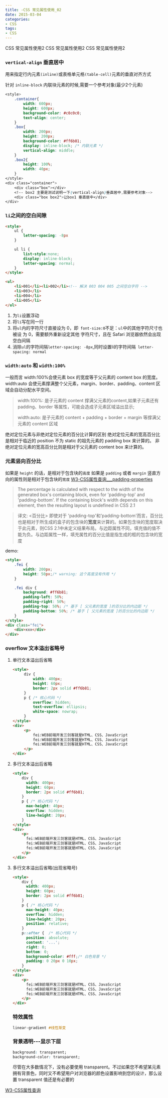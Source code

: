 ```yaml
---
title: -CSS 常见属性使用_02
date: 2015-03-04
categories: 
- CSS
tags:
- CSS
---
```

CSS 常见属性使用2
CSS 常见属性使用2
CSS 常见属性使用2

<!-- more -->

### `vertical-align` 垂直居中

用来指定行内元素`(inline)`或表格单元格`(table-cell)`元素的垂直对齐方式

针对 `inline-block` 内联块元素的时候,需要一个参考对象(最少2个元素)

```css
<style>
    .container{
        width: 600px;
        height: 600px;
        background-color: #c0c0c0;
        text-align: center;
    }
    .box{
        width: 200px;
        height: 200px;
        background-color: #ff6b81;
        display: inline-block; /* 内联元素 */
        vertical-align: middle;
    }
    .box2{
        height: 100%;
        width: 40px;
    }
</style>
<div class="container">
    <div class="box"></div>
    <!-- box2 主要是测试说明一下(vertical-align)垂直居中,需要参考对象-->
    <div class="box box2">让box1 垂直居中</div>
</div>
```

### `li`之间的空白间隙

```html
<style>
    ul {
        letter-spacing: -8px
    }

    ul li {
        list-style:none;
        display: inline-block;
        letter-spacing: normal;
    }
</style>

<ul>
    <li>001</li><li>002</li><!-- 解决 003 004 005 之间空白字符 -->
    <li>003</li>
    <li>004</li>
    <li>005</li>
</ul> 
```

1. 为`li`设置浮动
2. 将`li`写在同一行
3. 将`ul`内的字符尺寸直接设为 0，即` font-size:0`不足：`ul`中的其他字符尺寸也被设 为 0，需要额外重新设定其他 字符尺寸，且在 Safari 浏览器依然会出现空白间隔
4. 消除`ul`的字符间隔`letter-spacing: -8px`,同时设置li的字符间隔` letter-spacing: normal`

### `width:auto` 和 `width:100%`

一般而言
width:100%会使元素 box 的宽度等于父元素的 content box 的宽度。
width:auto 会使元素撑满整个父元素，margin、border、padding、content 区域会自动分配水平空间。

>width:100%: 是子元素的 content 撑满父元素的content,如果子元素还有 padding、border 等属性，可能会造成子元素区域溢出显示;
>
>width:auto: 是子元素的 content + padding + border + margin 等撑满父元素的 content 区域

绝对定位元素与非绝对定位元素的百分比计算的区别
绝对定位元素的宽高百分比是相对于临近的 position 不为 static 的祖先元素的 padding box 来计算的。
非绝对定位元素的宽高百分比则是相对于父元素的 content box 来计算的。

### 元素竖向百分比
如果是 `height` 的话，是相对于包含块的`高度`
如果是 `padding` 或者 `margin` 竖直方向的属性则是相对于包含块的`宽度`
[W3-CSS属性查询___padding-properties](https://www.w3.org/TR/CSS2/box.html#padding-properties)

><percentage>
>The percentage is calculated with respect to the width of the generated box's containing block, even for 'padding-top' and 'padding-bottom'. If the containing block's width depends on this element, then the resulting layout is undefined in CSS 2.1

>译文:
><百分比>
>即使对于 'padding-top'和'padding-bottom'而言，百分比也是相对于所生成的盒子的包含块的**宽度**来计算的。如果包含块的宽度取决于此元素，则CSS 2.1中未定义结果布局。与边距属性不同，填充值的值不能为负。与边距属性一样，填充属性的百分比值是指生成的框的包含块的宽度

demo:

```html
<style>
    .fei {
        width: 200px;
        height: 50px;/* warning: 这个高度没有作用 */
    }

    .fei div {
        background: #ff6b81;
        padding-left: 50%;
        padding-right: 50%;
        padding-top: 50%; /* 基于 [ 父元素的宽度 ]的百分比的内边距 */
        padding-bottom: 50%; /* 基于 [ 父元素的宽度 ]的百分比的内边距 */
    }
</style>
<div class="fei">
    <div>xxx</div>
</div>
```

### overflow 文本溢出省略号

1. 单行文本溢出后省略

   ```html
   <style>
        div {
            width: 400px;
            height: 60px;
            border: 2px solid #ff6b81;
        }
        p { /* 核心代码 */
            overflow: hidden;
            text-overflow: ellipsis;
            white-space: nowrap;
        }
   </style>
   <div>
        <p>
            fei:WEB前端开发三剑客就是HTML、CSS、JavaScript
            fei:WEB前端开发三剑客就是HTML、CSS、JavaScript
            fei:WEB前端开发三剑客就是HTML、CSS、JavaScript
        </p>
   </div>
   ```

2. 多行文本溢出后省略

   ```html
   <style>
       div {
         width: 400px;
         height: 60px;
         border: 2px solid #ff6b81;
       }
       p { /* 核心代码 */
         max-height: 40px;
         overflow: hidden;
         line-height: 20px;
       }
   </style>
   <div>
       <p>
         fei:WEB前端开发三剑客就是HTML、CSS、JavaScript
         fei:WEB前端开发三剑客就是HTML、CSS、JavaScript
         fei:WEB前端开发三剑客就是HTML、CSS、JavaScript
       </p>
   </div>
   ```

3. 多行文本溢出后省略(出现省略号)

   ```html
   <style>
       div {
         width: 400px;
         height: 60px;
         border: 2px solid #ff6b81;
       }
       p { /* 核心代码 */
         max-height: 40px;
         overflow: hidden;
         line-height: 20px;
         position: relative;
       }
       p::after {  /* 核心代码 */
         position: absolute;
         content: '...';
         right: 0;
         bottom: 0;
         background-color: #fff;/* 白色背景 */
         padding: 0 20px 0 10px;
       }
   </style>
   <div>
       <p>
         fei:WEB前端开发三剑客就是HTML、CSS、JavaScript
         fei:WEB前端开发三剑客就是HTML、CSS、JavaScript
         fei:WEB前端开发三剑客就是HTML、CSS、JavaScript
       </p>
   </div>
   ```

   ### 特效属性
   
   ```css
   linear-gradient #线性渐变
   
   ```
   
   ### 背景透明---显示下层
   
   ```css
   background: transparent; 
   background-color: transparent;
   ```
   
   尽管在大多数情况下，没有必要使用 transparent。不过如果您不希望某元素拥有背景色，同时又不希望用户对浏览器的颜色设置影响到您的设计，那么设置 transparent 值还是有必要的


















[W3-CSS属性查询](https://www.w3.org/TR/CSS2/indexlist.html)